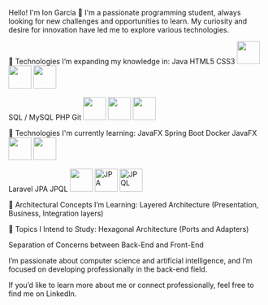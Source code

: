 Hello! I'm Ion García 👋
I'm a passionate programming student, always looking for new challenges and opportunities to learn. My curiosity and desire for innovation have led me to explore various technologies.

🚀 Technologies I’m expanding my knowledge in:
Java	HTML5	CSS3
<img src="https://cdn.jsdelivr.net/gh/devicons/devicon/icons/java/java-original.svg" width="45" height="45">	<img src="https://cdn.jsdelivr.net/gh/devicons/devicon/icons/html5/html5-original.svg" width="45" height="45">	<img src="https://cdn.jsdelivr.net/gh/devicons/devicon/icons/css3/css3-original.svg" width="45" height="45">

SQL / MySQL	PHP	Git
<img src="https://cdn.jsdelivr.net/gh/devicons/devicon/icons/mysql/mysql-original.svg" width="45" height="45">	<img src="https://cdn.jsdelivr.net/gh/devicons/devicon/icons/php/php-original.svg" width="45" height="45">	<img src="https://cdn.jsdelivr.net/gh/devicons/devicon/icons/git/git-original.svg" width="45" height="45">

📘 Technologies I'm currently learning:
JavaFX	Spring Boot	Docker
JavaFX	<img src="https://cdn.jsdelivr.net/gh/devicons/devicon/icons/spring/spring-original.svg" width="45" height="45">	<img src="https://cdn.jsdelivr.net/gh/devicons/devicon/icons/docker/docker-original.svg" width="45" height="45">

Laravel	JPA	JPQL
<img src="https://upload.wikimedia.org/wikipedia/commons/thumb/9/9a/Laravel.svg/1200px-Laravel.svg.png" width="45" height="45">	<img src="https://cdn.jsdelivr.net/gh/devicons/devicon/icons/java/java-original.svg" width="45" height="45" title="JPA">	<img src="https://cdn.jsdelivr.net/gh/devicons/devicon/icons/java/java-original.svg" width="45" height="45" title="JPQL">

🧱 Architectural Concepts I’m Learning:
Layered Architecture (Presentation, Business, Integration layers)

🧭 Topics I Intend to Study:
Hexagonal Architecture (Ports and Adapters)

Separation of Concerns between Back-End and Front-End

I’m passionate about computer science and artificial intelligence, and I’m focused on developing professionally in the back-end field.

If you’d like to learn more about me or connect professionally, feel free to find me on LinkedIn.

